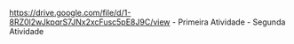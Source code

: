 https://drive.google.com/file/d/1-8RZ0l2wJkpqrS7JNx2xcFusc5pE8J9C/view - Primeira Atividade
                                                                        - Segunda Atividade
